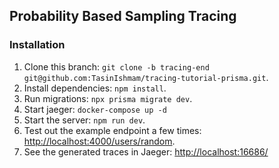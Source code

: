 ## Probability Based Sampling Tracing

### Installation

1. Clone this branch: `git clone -b tracing-end git@github.com:TasinIshmam/tracing-tutorial-prisma.git`.
2. Install dependencies: `npm install`.
3. Run migrations: `npx prisma migrate dev`.
4. Start jaeger: `docker-compose up -d`
5. Start the server: `npm run dev`.
6. Test out the example endpoint a few times: [http://localhost:4000/users/random](http://localhost:4000/users/random).
7. See the generated traces in Jaeger: <http://localhost:16686/>
